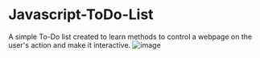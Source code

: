 # Javascript-ToDo-List
A simple To-Do list created to learn methods to control a webpage on the user's action and make it interactive.
![image](https://user-images.githubusercontent.com/83724593/180997258-0a80ba7c-b148-4b8f-8fb3-d8c7e03c8a29.png)

